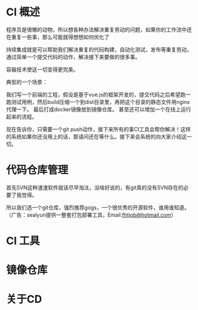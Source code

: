 # CI 概述
程序员是很懒的动物，所以想各种办法解决重复劳动的问题，如果你的工作流中还在重复一些事，那么可能就得想想如何优化了

持续集成就是可以帮助我们解决重复的代码构建，自动化测试，发布等重复劳动，通过简单一个提交代码的动作，解决接下来要做的很多事。

容器技术使这一切变得更完美。

典型的一个场景：

我们写一个前端的工程，假设是基于vue.js的框架开发的，提交代码之后希望跑一跑测试用例，然后build压缩一个到dist目录里，再把这个目录的静态文件用nginx代理一下。 
最后打成docker镜像放到镜像仓库。 甚至还可以增加一个在线上运行起来的流程。

现在告诉你，只需要一个git push动作，接下来所有的事CI工具会帮你解决！这样的系统如果你还没用上的话，那请问还在等什么。接下来会系统的向大家介绍这一切。

# 代码仓库管理
首先SVN这种渣渣软件就该尽早淘汰，没啥好说的，有git真的没有SVN存在的必要了我觉得。

所以我们选一个git仓库，强烈推荐gogs，一个很优秀的开源软件，谁用谁知道。（广告：sealyun提供一整套打包部署工具，Email:fhtjob@hotmail.com）

# CI 工具
# 镜像仓库
# 关于CD


